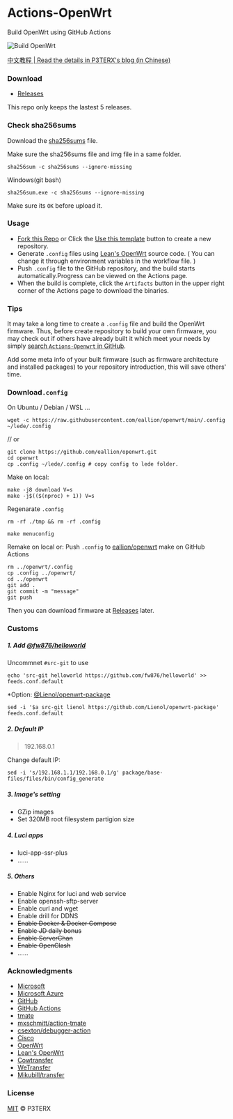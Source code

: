 # Actions-OpenWrt

Build OpenWrt using GitHub Actions

![Build OpenWrt](https://github.com/eallion/openwrt/workflows/Build%20OpenWrt/badge.svg)

[中文教程 | Read the details in P3TERX's blog (in Chinese)](https://p3terx.com/archives/build-openwrt-with-github-actions.html)

### Download

- [Releases](https://github.com/eallion/openwrt/releases/latest/)

This repo only keeps the lastest 5 releases.

### Check sha256sums

Download the [sha256sums](https://github.com/eallion/openwrt/releases/latest/) file.

Make sure the sha256sums file and img file in a same folder.

```shell
sha256sum -c sha256sums --ignore-missing 
```

Windows(git bash)

```shell
sha256sum.exe -c sha256sums --ignore-missing 
```

Make sure its `OK` before upload it.

### Usage

- [Fork this Repo](https://github.com/eallion/openwrt) or Click the [Use this template](https://github.com/P3TERX/Actions-OpenWrt/generate) button to create a new repository.
- Generate `.config` files using [Lean's OpenWrt](https://github.com/coolsnowwolf/lede) source code. ( You can change it through environment variables in the workflow file. )
- Push `.config` file to the GitHub repository, and the build starts automatically.Progress can be viewed on the Actions page.
- When the build is complete, click the `Artifacts` button in the upper right corner of the Actions page to download the binaries.

### Tips

It may take a long time to create a `.config` file and build the OpenWrt firmware. Thus, before create repository to build your own firmware, you may check out if others have already built it which meet your needs by simply [search `Actions-Openwrt` in GitHub](https://github.com/search?q=Actions-openwrt).

Add some meta info of your built firmware (such as firmware architecture and installed packages) to your repository introduction, this will save others' time.

### Download`.config`

On Ubuntu / Debian / WSL ...

```shell
wget -c https://raw.githubusercontent.com/eallion/openwrt/main/.config ~/lede/.config
```

// or 

```shell
git clone https://github.com/eallion/openwrt.git
cd openwrt
cp .config ~/lede/.config # copy config to lede folder.
```
Make on local:
```shell
make -j8 download V=s
make -j$(($(nproc) + 1)) V=s
```
Regenarate `.config`
```shell
rm -rf ./tmp && rm -rf .config
```
```shell
make menuconfig
```
Remake on local or:
Push `.config` to [eallion/openwrt](https://github.com/eallion/openwrt) make on GitHub Actions
```shell
rm ../openwrt/.config
cp .config ../openwrt/
cd ../openwrt
git add .
git commit -m "message"
git push
```
Then you can download firmware at [Releases](https://github.com/eallion/openwrt/releases/latest/) later.

### Customs

##### 1. Add [@fw876/helloworld](https://github.com/fw876/helloworld)

Uncommnet `#src-git` to use
```shell
echo 'src-git helloworld https://github.com/fw876/helloworld' >> feeds.conf.default
```

*Option: [@Lienol/openwrt-package](https://github.com/Lienol/openwrt-package)

```
sed -i '$a src-git lienol https://github.com/Lienol/openwrt-package' feeds.conf.default
```

##### 2. Default IP

> 192.168.0.1


Change default IP:

```shell
sed -i 's/192.168.1.1/192.168.0.1/g' package/base-files/files/bin/config_generate
```

##### 3. Image's setting

- GZip images	
- Set 320MB root filesystem partigion size

##### 4. Luci apps

- luci-app-ssr-plus	 
- ……

##### 5. Others
- Enable Nginx for luci and web service
- Enable openssh-sftp-server
- Enable curl and wget
- Enable drill for DDNS
- ~~Enable Docker & Docker Compose~~
- ~~Enable JD daily bonus~~
- ~~Enable ServerChan~~
- ~~Enable OpenClash~~
- ......

### Acknowledgments

- [Microsoft](https://www.microsoft.com)
- [Microsoft Azure](https://azure.microsoft.com)
- [GitHub](https://github.com)
- [GitHub Actions](https://github.com/features/actions)
- [tmate](https://github.com/tmate-io/tmate)
- [mxschmitt/action-tmate](https://github.com/mxschmitt/action-tmate)
- [csexton/debugger-action](https://github.com/csexton/debugger-action)
- [Cisco](https://www.cisco.com/)
- [OpenWrt](https://github.com/openwrt/openwrt)
- [Lean's OpenWrt](https://github.com/coolsnowwolf/lede)
- [Cowtransfer](https://cowtransfer.com)
- [WeTransfer](https://wetransfer.com/)
- [Mikubill/transfer](https://github.com/Mikubill/transfer)

### License

[MIT](https://github.com/P3TERX/Actions-OpenWrt/blob/master/LICENSE) © P3TERX
